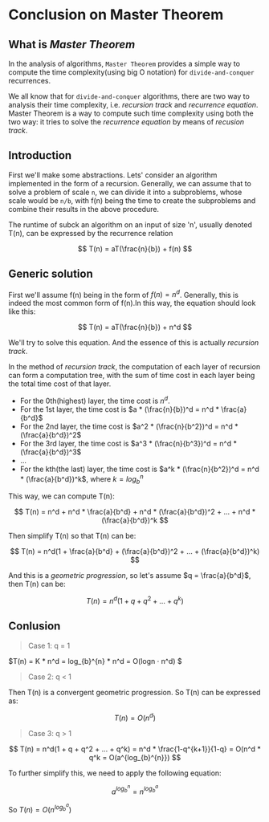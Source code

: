 Conclusion on Master Theorem
============================

## What is _Master Theorem_

In the analysis of algorithms, `Master Theorem` provides a simple way to compute the time complexity(using big O notation) for `divide-and-conquer` recurrences.

We all know that for `divide-and-conquer` algorithms, there are two way to analysis their time complexity, i.e. _recursion track_ and _recurrence equation_. Master Theorem is a way to compute such time complexity using both the two way: it tries to solve the _recurrence equation_ by means of _recusion track_.

## Introduction

First we'll make some abstractions. Lets' consider an algorithm implemented in the form of a recursion. Generally, we can assume that to solve a problem of scale `n`, we can divide it into `a` subproblems, whose scale would be `n/b`, with f(n) being the time to create the subproblems and combine their results in the above procedure.

The runtime of subck an algorithm on an input of size 'n', usually denoted T(n), can be expressed by the recurrence relation

$$
T(n) = aT(\frac{n}{b}) + f(n)
$$

## Generic solution

First we'll assume f(n) being in the form of $f(n) = n^d$. Generally, this is indeed the most common form of f(n).In this way, the equation should look like this:

$$
T(n) = aT(\frac{n}{b}) + n^d
$$

We'll try to solve this equation. And the essence of this is actually _recursion track_.

In the method of _recursion track_, the computation of each layer of recursion can form a computation tree, with the sum of time cost in each layer being the total time cost of that layer.

+ For the 0th(highest) layer, the time cost is $n^d$.
+ For the 1st layer, the time cost is $a * (\frac{n}{b})^d = n^d * \frac{a}{b^d}$
+ For the 2nd layer, the time cost is $a^2 * (\frac{n}{b^2})^d = n^d * (\frac{a}{b^d})^2$
+ For the 3rd layer, the time cost is $a^3 * (\frac{n}{b^3})^d = n^d * (\frac{a}{b^d})^3$
+ ...
+ For the kth(the last) layer, the time cost is $a^k * (\frac{n}{b^2})^d = n^d * (\frac{a}{b^d})^k$, where $k = log_{b}^{n}$

This way, we can compute T(n):

$$
T(n) = n^d + n^d * \frac{a}{b^d} + n^d * (\frac{a}{b^d})^2 + ... + n^d * (\frac{a}{b^d})^k
$$

Then simplify T(n) so that T(n) can be:

$$
T(n) = n^d(1 + \frac{a}{b^d} + (\frac{a}{b^d})^2 + ... + (\frac{a}{b^d})^k)
$$

And this is a _geometric progression_, so let's assume $q = \frac{a}{b^d}$, then T(n) can be:

$$
T(n) = n^d(1 + q + q^2 + ... + q^k)
$$

## Conlusion

> Case 1: q = 1

$T(n) = K * n^d = log_{b}^{n} * n^d = O(logn · n^d) $

> Case 2: q < 1

Then T(n) is a convergent geometric progression. So T(n) can be expressed as:

$$
T(n) = O(n^d)
$$

> Case 3: q > 1

$$
T(n) = n^d(1 + q + q^2 + ... + q^k) = n^d * \frac{1-q^{k+1}}{1-q} = O(n^d * q^k = O(a^{log_{b}^{n}})
$$

To further simplify this, we need to apply the following equation:

$$
a^{log_{b}^{n}} = n^{log_{b}^{a}}
$$

So $T(n) = O(n^{log_{b}^{a}})$


